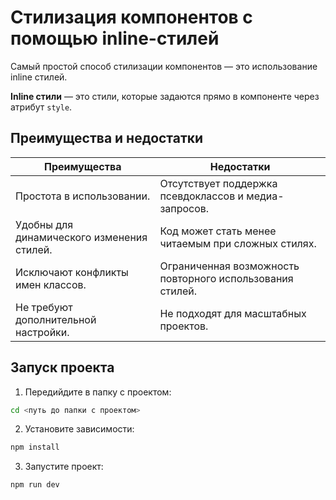 # Стилизация компонентов с помощью inline-стилей

Самый простой способ стилизации компонентов — это использование inline стилей.

**Inline стили** — это стили, которые задаются прямо в компоненте через атрибут `style`.

## Преимущества и недостатки

| **Преимущества**                | **Недостатки**                                    |
| ------------------------------- | ------------------------------------------------- |
| Простота в использовании. | Отсутствует поддержка псевдоклассов и медиа-запросов.     |
| Удобны для динамического изменения стилей. | Код может стать менее читаемым при сложных стилях. |
| Исключают конфликты имен классов.     | Ограниченная возможность повторного использования стилей.                    |
| Не требуют дополнительной настройки. | Не подходят для масштабных проектов.              |

## Запуск проекта

1. Передийдите в папку с проектом:

```bash
cd <путь до папки с проектом>
```

2. Установите зависимости:

```bash
npm install
```

3. Запустите проект:

```bash
npm run dev
```